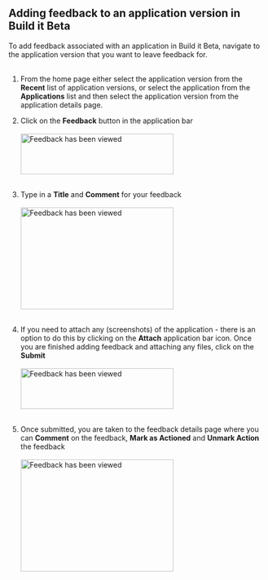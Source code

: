 <h2>Adding feedback to an application version in Build it Beta</h2>
To add feedback associated with an application in Build it Beta, navigate to the application version that you want to leave feedback for.<br><br>

1. From the home page either select the application version from the **Recent** list of application versions, or select the application from the **Applications** list and then select the application version from the application details page.

1. Click on the **Feedback** button in the application bar<br><br>
 <img src="..\Images\FeedbackAppbar.png" alt="Feedback has been viewed" height="80" width="300"><br><br>
1. Type in a **Title** and **Comment** for your feedback<br><br>
 <img src="..\Images\FeedbackPage.png" alt="Feedback has been viewed" height="200" width="300"> <br><br>
1. If you need to attach any (screenshots) of the application - there is an option to do this by clicking on the **Attach** application bar icon. Once you are finished adding feedback and attaching any files, click on the **Submit**<br><br>
 <img src="..\Images\SubmitFeedback.png" alt="Feedback has been viewed" height="80" width="300"> <br><br>
1. Once submitted, you are taken to the feedback details page where you can **Comment** on the feedback, **Mark as Actioned** and **Unmark Action** the feedback<br><br>
<img src="..\Images\FeedbackCompleteUnactionedPage.png" alt="Feedback has been viewed" height="220" width="300"> <br><br>




  
 

 

